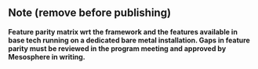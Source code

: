 ## Note (remove before publishing)

__Feature parity matrix wrt the framework and the features available in base tech running on a dedicated bare metal installation.  Gaps in feature parity must be reviewed in the program meeting and approved by Mesosphere in writing.__

